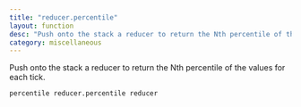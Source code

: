 ```yaml
---
title: "reducer.percentile"
layout: function
desc: "Push onto the stack a reducer to return the Nth percentile of the values for each tick."
category: miscellaneous
---
```


Push onto the stack a reducer to return the Nth percentile of the values for each tick.

```
percentile reducer.percentile reducer
```